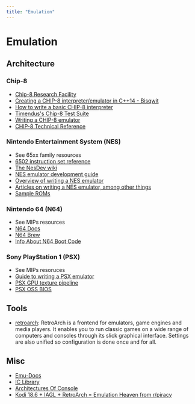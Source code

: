 ```yaml
---
title: "Emulation"
---
```


# Emulation

## Architecture
### Chip-8
- [Chip-8 Research Facility](https://chip-8.github.io/links/)
- [Creating a CHIP-8 interpreter/emulator in C++14 - Bisqwit](https://youtu.be/rpLoS7B6T94?si=AgCWjPkZT5SUB8SI)
- [How to write a basic CHIP-8 interpreter](http://www.multigesture.net/articles/how-to-write-an-emulator-chip-8-interpreter/)
- [Timendus's Chip-8 Test Suite](https://github.com/Timendus/chip8-test-suite)
- [Writing a CHIP-8 emulator](https://tobiasvl.github.io/blog/write-a-chip-8-emulator/)
- [CHIP-8 Technical Reference](https://github.com/mattmikolay/chip-8/)

### Nintendo Entertainment System (NES)
- See 65xx family resources
- [6502 instruction set reference](https://www.masswerk.at/6502/6502_instruction_set.html)
- [The NesDev wiki](https://wiki.nesdev.com/)
- [NES emulator development guide](https://nesdev.com/NES%20emulator%20development%20guide.txt)
- [Overview of writing a NES emulator](https://yizhang82.dev/nes-emu-overview)
- [Articles on writing a NES emulator, among other things](https://emudev.de/nes-emulator/overview)
- [Sample ROMs](https://github.com/PeterLemon/NES)

### Nintendo 64 (N64)

- See MIPs resources
- [N64 Docs](https://n64.readthedocs.io/)
- [N64 Brew](https://n64brew.dev/wiki/Main_Page)
- [Info About N64 Boot Code](https://www.retroreversing.com/n64bootcode)

### Sony PlayStation 1 (PSX)

- See MIPs resoruces
- [Guide to writing a PSX emulator](https://github.com/simias/psx-guide)
- [PSX GPU texture pipeline](https://www.reddit.com/r/EmuDev/comments/fmhtcn)
- [PSX OSS BIOS](https://github.com/grumpycoders/pcsx-redux/tree/main/src/mips/openbios)

## Tools
- [retroarch](https://www.retroarch.com): RetroArch is a frontend for emulators, game engines and media players. It enables you to run classic games on a wide range of computers and consoles through its slick graphical interface. Settings are also unified so configuration is done once and for all.

## Misc

- [Emu-Docs](https://github.com/shonumi/Emu-Docs)
- [IC Library](https://www.icreversing.com/chips)
- [Architectures Of Console](https://www.copetti.org/writings/consoles/)
- [Kodi 18.6 + IAGL + RetroArch = Emulation Heaven from r/piracy](https://www.reddit.com/r/Piracy/comments/g4gb8t/kodi_186_iagl_retroarch_emulation_heaven/)
